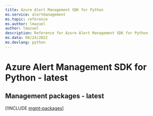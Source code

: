 ```yaml
---
title: Azure Alert Management SDK for Python
ms.service: alertmanagement
ms.topic: reference
ms.author: lmazuel
author: lmazuel
description: Reference for Azure Alert Management SDK for Python
ms.data: 08/24/2022
ms.devlang: python
---
```

# Azure Alert Management SDK for Python - latest

## Management packages - latest
[!INCLUDE [mgmt-packages](alert-management-mgmt-index.md)]